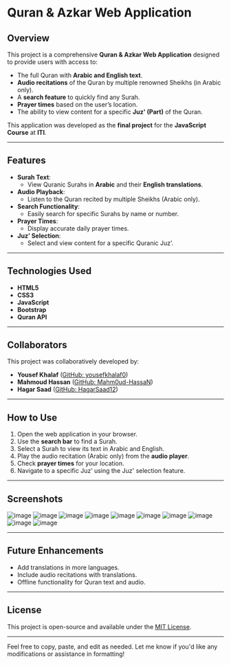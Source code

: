 # **Quran & Azkar Web Application**

## **Overview**
This project is a comprehensive **Quran & Azkar Web Application** designed to provide users with access to:
- The full Quran with **Arabic and English text**.
- **Audio recitations** of the Quran by multiple renowned Sheikhs (in Arabic only).
- A **search feature** to quickly find any Surah.
- **Prayer times** based on the user’s location.
- The ability to view content for a specific **Juz' (Part)** of the Quran.

This application was developed as the **final project** for the **JavaScript Course** at **ITI**.

---

## **Features**
- **Surah Text**:
  - View Quranic Surahs in **Arabic** and their **English translations**.
- **Audio Playback**:
  - Listen to the Quran recited by multiple Sheikhs (Arabic only).
- **Search Functionality**:
  - Easily search for specific Surahs by name or number.
- **Prayer Times**:
  - Display accurate daily prayer times.
- **Juz’ Selection**:
  - Select and view content for a specific Quranic Juz’.

---

## **Technologies Used**
- **HTML5**
- **CSS3**
- **JavaScript**
- **Bootstrap**
- **Quran API**

---

## **Collaborators**
This project was collaboratively developed by:
- **Yousef Khalaf** ([GitHub: yousefkhalaf0](https://github.com/yousefkhalaf0))
- **Mahmoud Hassan** ([GitHub: Mahm0ud-HassaN](https://github.com/Mahm0ud-HassaN))
- **Hagar Saad** ([GitHub: HagarSaad12](https://github.com/HagarSaad12))

---

## **How to Use**
1. Open the web application in your browser.
2. Use the **search bar** to find a Surah.
3. Select a Surah to view its text in Arabic and English.
4. Play the audio recitation (Arabic only) from the **audio player**.
5. Check **prayer times** for your location.
6. Navigate to a specific Juz’ using the Juz' selection feature.

---

## **Screenshots**
![image](https://github.com/user-attachments/assets/3997eaeb-1763-45f1-b313-db4c41c542f5)
![image](https://github.com/user-attachments/assets/bdb01590-7e3c-4050-8641-1d48530669a4)
![image](https://github.com/user-attachments/assets/b70d84f2-b935-4aa7-9db9-730246b2cf9e)
![image](https://github.com/user-attachments/assets/c259b4d7-1f65-44ca-945c-2fe0414313bb)
![image](https://github.com/user-attachments/assets/062792ae-74ea-4a16-b2e3-742f8201f87e)
![image](https://github.com/user-attachments/assets/9812f6a6-a607-4115-be07-ab9c628994fd)
![image](https://github.com/user-attachments/assets/e411954c-1e73-4c87-8bd3-435b5d60d0c8)
![image](https://github.com/user-attachments/assets/5f75a4c2-2872-4c1b-aa3d-1bb63e97cd25)
![image](https://github.com/user-attachments/assets/01abba0f-ea4c-4236-9da7-47145852bdfd)
![image](https://github.com/user-attachments/assets/cc5d29c0-1ff1-45fc-8278-40191a04fac9)


---

## **Future Enhancements**
- Add translations in more languages.
- Include audio recitations with translations.
- Offline functionality for Quran text and audio.

---

## **License**
This project is open-source and available under the [MIT License](https://opensource.org/licenses/MIT).

---

Feel free to copy, paste, and edit as needed. Let me know if you'd like any modifications or assistance in formatting!
